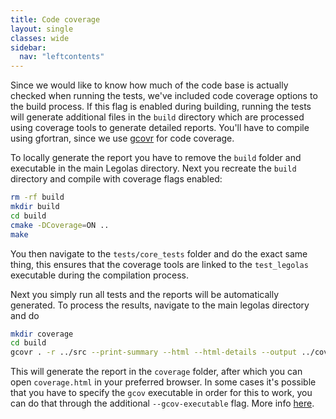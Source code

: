 ```yaml
---
title: Code coverage
layout: single
classes: wide
sidebar:
  nav: "leftcontents"
---
```


Since we would like to know how much of the code base is actually checked when running the tests, we've included
code coverage options to the build process. If this flag is enabled during building, running the tests will generate
additional files in the `build` directory which are processed using coverage tools to generate detailed reports.
You'll have to compile using gfortran, since we use [gcovr](https://gcovr.com/en/stable/) for code coverage.

To locally generate the report you have to remove the `build` folder and executable in the main Legolas directory.
Next you recreate the `build` directory and compile with coverage flags enabled:
```bash
rm -rf build
mkdir build
cd build
cmake -DCoverage=ON ..
make
```
You then navigate to the `tests/core_tests` folder and do the exact same thing, this ensures that the coverage
tools are linked to the `test_legolas` executable during the compilation process.

Next you simply run all tests and the reports will be automatically generated.
To process the results, navigate to the main legolas directory and do
```bash 
mkdir coverage
cd build
gcovr . -r ../src --print-summary --html --html-details --output ../coverage/coverage.html
```
This will generate the report in the `coverage` folder, after which you can open `coverage.html` in your preferred browser.
In some cases it's possible that you have to specify the `gcov` executable in order for this to work, you can do that
through the additional `--gcov-executable` flag. More info [here](https://gcovr.com/en/stable/guide.html#the-gcovr-command).
